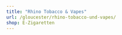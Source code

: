 ```yaml
---
title: "Rhino Tobacco & Vapes"
url: /gloucester/rhino-tobacco-und-vapes/
shop: E-Zigaretten
---
```

